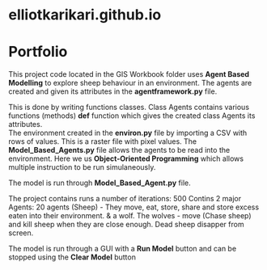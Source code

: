 # elliotkarikari.github.io
# Portfolio
This project code located in the GIS Workbook folder uses __Agent Based Modelling__ to explore sheep behaviour in an environment. The agents are created and given its attributes in the __agentframework.py__ file. 

This is done by writing functions classes. Class Agents contains various functions (methods) ____def____ function which gives the created class Agents its attributes.     
The environment created in the __environ.py__ file by importing a CSV with rows of values. This is a raster file with pixel values. The __Model_Based_Agents.py__ file allows the agents to be read into the environment. Here we us __Object-Oriented Programming__ which allows multiple instruction to be run simulaneously. 

The model is run through __Model_Based_Agent.py__ file. 

The project contains runs a number of iterations: 500
Contins 2 major Agents: 
20 agents (Sheep) - They move, eat, store, share and store excess eaten into their environment.
& a wolf. 
The wolves - move (Chase sheep) and kill sheep when they are close enough. Dead sheep disapper from screen. 

The model is run through a GUI with a __Run Model__ button and can be stopped using the __Clear Model__ button 
